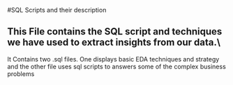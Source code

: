 #SQL Scripts and their description
## **This File contains the SQL script and techniques we have used to extract insights from our data.**\
It Contains two .sql files. One displays basic EDA techniques and strategy and the other file uses sql scripts to answers some of the complex business problems
